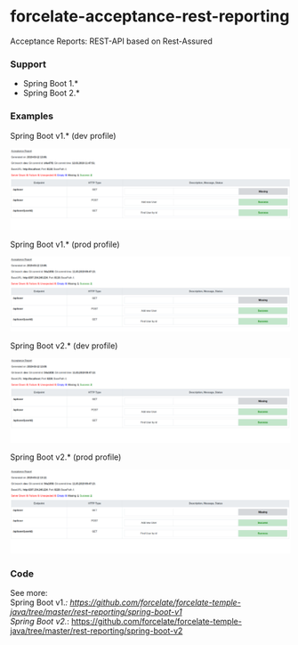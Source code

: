 # forcelate-acceptance-rest-reporting
Acceptance Reports: REST-API based on Rest-Assured

### Support
* Spring Boot 1.*
* Spring Boot 2.*

### Examples

Spring Boot v1.* (dev profile)

<p align="center">
	<img src="https://raw.githubusercontent.com/forcelate/forcelate-acceptance-rest-reporting/master/imgs/v1-dev.png" alt=""/>
</p>

Spring Boot v1.* (prod profile)

<p align="center">
	<img src="https://raw.githubusercontent.com/forcelate/forcelate-acceptance-rest-reporting/master/imgs/v1-prod.png" alt=""/>
</p>

Spring Boot v2.* (dev profile)

<p align="center">
	<img src="https://raw.githubusercontent.com/forcelate/forcelate-acceptance-rest-reporting/master/imgs/v2-dev.png" alt=""/>
</p>

Spring Boot v2.* (prod profile)

<p align="center">
	<img src="https://raw.githubusercontent.com/forcelate/forcelate-acceptance-rest-reporting/master/imgs/v2-prod.png" alt=""/>
</p>

### Code
See more:  
Spring Boot v1.*: https://github.com/forcelate/forcelate-temple-java/tree/master/rest-reporting/spring-boot-v1  
Spring Boot v2.*: https://github.com/forcelate/forcelate-temple-java/tree/master/rest-reporting/spring-boot-v2 
